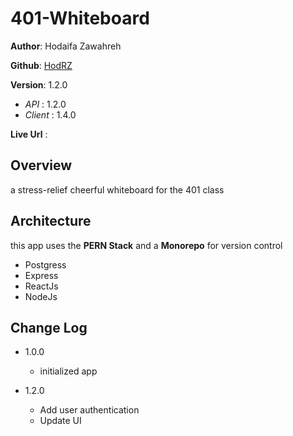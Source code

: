 # 401-Whiteboard

**Author**: Hodaifa Zawahreh

**Github**: [HodRZ](https://github.com/HodRZ)

**Version**:  1.2.0

- *API* : 1.2.0
- *Client* : 1.4.0

**Live Url** :

## Overview

a stress-relief cheerful whiteboard for the 401 class

<!-- ## Getting Started
 What are the steps that a user must take in order to build this app on their own machine and get it running? -->

## Architecture

this app uses the **PERN Stack** and a **Monorepo** for version control

- Postgress
- Express
- ReactJs
- NodeJs

## Change Log

- 1.0.0
  - initialized app

- 1.2.0
  - Add user authentication
  - Update UI
